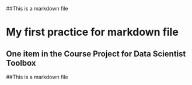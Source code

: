 ##This is a markdown file

My first practice for markdown file
=====================


One item in the Course Project for Data Scientist Toolbox
---------------------

##This is a markdown file
